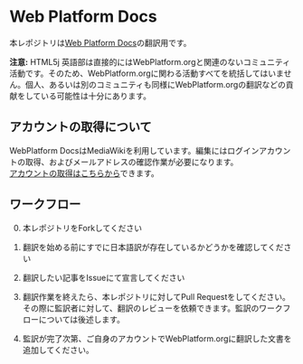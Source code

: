 # Web Platform Docs

本レポジトリは[Web Platform Docs](http://docs.webplatform.org/wiki/Main_Page)の翻訳用です。

**注意:** HTML5j 英語部は直接的にはWebPlatform.orgと関連のないコミュニティ活動です。そのため、WebPlatform.orgに関わる活動すべてを統括してはいません。個人、あるいは別のコミュニティも同様にWebPlatform.orgの翻訳などの貢献をしている可能性は十分にあります。

## アカウントの取得について

WebPlatform DocsはMediaWikiを利用しています。編集にはログインアカウントの取得、およびメールアドレスの確認作業が必要になります。  
[アカウントの取得はこちらから](http://docs.webplatform.org/w/index.php?title=Special:UserLogin&type=signup&returnto=WPD:Editors+Guide)できます。

## ワークフロー

0. 本レポジトリをForkしてください

1. 翻訳を始める前にすでに日本語訳が存在しているかどうかを確認してください

2. 翻訳したい記事をIssueにて宣言してください

3. 翻訳作業を終えたら、本レポジトリに対してPull Requestをしてください。その際に監訳者に対して、翻訳のレビューを依頼できます。監訳のワークフローについては後述します。

4. 監訳が完了次第、ご自身のアカウントでWebPlatform.orgに翻訳した文書を追加してください。



